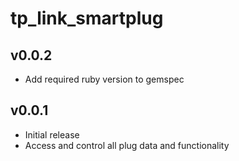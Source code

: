 # tp_link_smartplug

## v0.0.2

- Add required ruby version to gemspec

## v0.0.1

- Initial release
- Access and control all plug data and functionality
